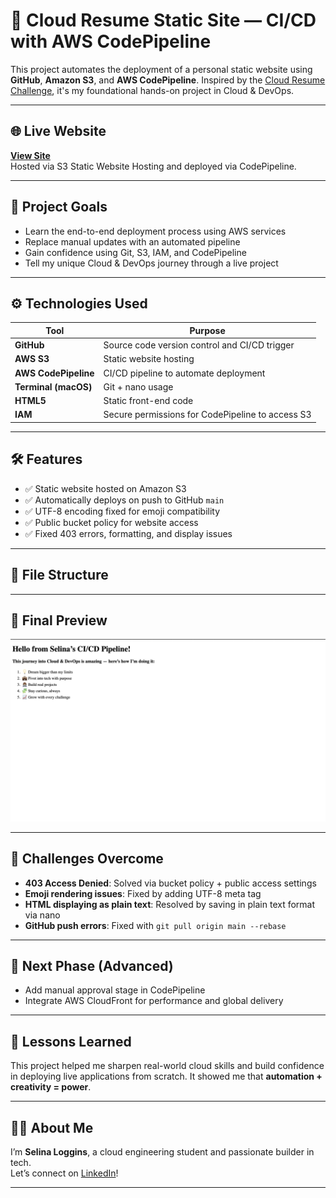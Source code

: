 # 🚀 Cloud Resume Static Site — CI/CD with AWS CodePipeline

This project automates the deployment of a personal static website using **GitHub**, **Amazon S3**, and **AWS CodePipeline**. Inspired by the [Cloud Resume Challenge](https://cloudresumechallenge.dev/), it's my foundational hands-on project in Cloud & DevOps.

---

## 🌐 Live Website

**[View Site](http://cloud-resume-static-site-selina.s3-website-us-east-1.amazonaws.com)**  
Hosted via S3 Static Website Hosting and deployed via CodePipeline.

---

## 🧠 Project Goals

- Learn the end-to-end deployment process using AWS services
- Replace manual updates with an automated pipeline
- Gain confidence using Git, S3, IAM, and CodePipeline
- Tell my unique Cloud & DevOps journey through a live project

---

## ⚙️ Technologies Used

| Tool | Purpose |
|------|---------|
| **GitHub** | Source code version control and CI/CD trigger |
| **AWS S3** | Static website hosting |
| **AWS CodePipeline** | CI/CD pipeline to automate deployment |
| **Terminal (macOS)** | Git + nano usage |
| **HTML5** | Static front-end code |
| **IAM** | Secure permissions for CodePipeline to access S3 |

---

## 🛠️ Features

- ✅ Static website hosted on Amazon S3
- ✅ Automatically deploys on push to GitHub `main`
- ✅ UTF-8 encoding fixed for emoji compatibility
- ✅ Public bucket policy for website access
- ✅ Fixed 403 errors, formatting, and display issues

---

## 📄 File Structure


---

## 📸 Final Preview

![Screenshot](./screenshot.png)

---

## 🐛 Challenges Overcome

- **403 Access Denied**: Solved via bucket policy + public access settings  
- **Emoji rendering issues**: Fixed by adding UTF-8 meta tag  
- **HTML displaying as plain text**: Resolved by saving in plain text format via nano  
- **GitHub push errors**: Fixed with `git pull origin main --rebase`

---

## 📌 Next Phase (Advanced)

- Add manual approval stage in CodePipeline
- Integrate AWS CloudFront for performance and global delivery

---

## 🧠 Lessons Learned

This project helped me sharpen real-world cloud skills and build confidence in deploying live applications from scratch. It showed me that **automation + creativity = power**.

---

## 👋🏽 About Me

I’m **Selina Loggins**, a cloud engineering student and passionate builder in tech.  
Let’s connect on [LinkedIn](https://www.linkedin.com/in/selinaloggins)!

---




